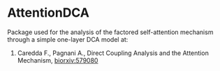 # AttentionDCA

Package used for the analysis of the factored self-attention mechanism through a simple one-layer DCA model at: 

1. Caredda F., Pagnani A., Direct Coupling Analysis and the Attention Mechanism, [biorxiv:579080](https://www.biorxiv.org/content/10.1101/2024.02.06.579080v1)
